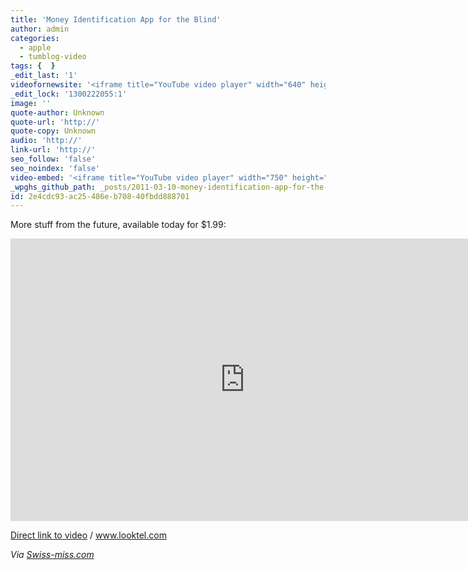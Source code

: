 ```yaml
---
title: 'Money Identification App for the Blind'
author: admin
categories:
  - apple
  - tumblog-video
tags: {  }
_edit_last: '1'
videofornewsite: '<iframe title="YouTube video player" width="640" height="390" src="http://www.youtube.com/embed/lvfDnGMPrkI?rel=0&amp;hd=1" frameborder="0" allowfullscreen></iframe>'
_edit_lock: '1300222055:1'
image: ''
quote-author: Unknown
quote-url: 'http://'
quote-copy: Unknown
audio: 'http://'
link-url: 'http://'
seo_follow: 'false'
seo_noindex: 'false'
video-embed: '<iframe title="YouTube video player" width="750" height="452" src="http://www.youtube.com/embed/lvfDnGMPrkI" frameborder="0" allowfullscreen></iframe>'
_wpghs_github_path: _posts/2011-03-10-money-identification-app-for-the-blind.md
id: 2e4cdc93-ac25-486e-b708-40fbdd888701
---
```

<p>More stuff from the future, available today for $1.99:</p>
<p><iframe title="YouTube video player" width="750" height="452" src="http://www.youtube.com/embed/lvfDnGMPrkI" frameborder="0" allowfullscreen></iframe></p>
<p><a href="http://www.youtube.com/watch?v=lvfDnGMPrkI">Direct link to video</a> / <a href="http://www.looktel.com/">www.looktel.com</a></p>
<p><em>Via <a href="http://www.swiss-miss.com/2011/03/looktel-money-reader.html">Swiss-miss.com</a></em></p>
